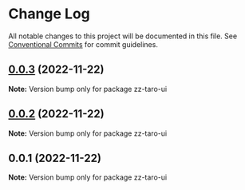 # Change Log

All notable changes to this project will be documented in this file.
See [Conventional Commits](https://conventionalcommits.org) for commit guidelines.

## [0.0.3](https://github.com/Alien-Chen/vue-taro-ui/compare/v0.0.2...v0.0.3) (2022-11-22)

**Note:** Version bump only for package zz-taro-ui





## [0.0.2](https://github.com/Alien-Chen/vue-taro-ui/compare/v0.0.1...v0.0.2) (2022-11-22)

**Note:** Version bump only for package zz-taro-ui





## 0.0.1 (2022-11-22)

**Note:** Version bump only for package zz-taro-ui
